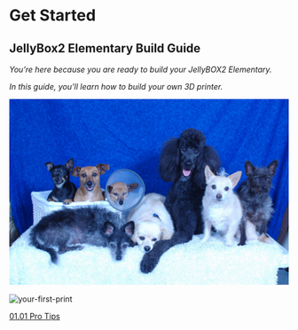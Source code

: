 # Get Started

## JellyBox2 Elementary Build Guide


_You’re here because you are ready to build your JellyBOX2 Elementary._

_In this guide, you’ll learn how to build your own 3D printer._

![Our Dogs](Our-Dogs.jpg)

![your-first-print](assets/your-first-print.jpg)


[01.01 Pro Tips](01.01.Pro+Tips.md ':include')

<span></span>
